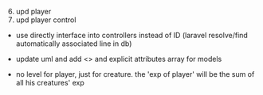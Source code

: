 6. upd player
7. upd player control

- use directly interface into controllers instead of ID (laravel resolve/find automatically associated line in db)
- update uml and add <<create>> and explicit attributes array for models

- no level for player, just for creature. the 'exp of player' will be the sum of all his creatures' exp